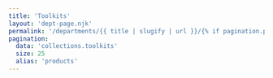 ```yaml
---
title: 'Toolkits'
layout: 'dept-page.njk'
permalink: '/departments/{{ title | slugify | url }}/{% if pagination.pageNumber > 0 %}{{pagination.pageNumber | plus: 1 }}/{% endif %}'
pagination:
  data: 'collections.toolkits'
  size: 25
  alias: 'products'
---
```

